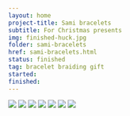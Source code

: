 ```yaml
---
layout: home
project-title: Sami bracelets
subtitle: For Christmas presents
img: finished-huck.jpg
folder: sami-bracelets
href: sami-bracelets.html
status: finished
tag: bracelet braiding gift
started: 
finished: 
---
```

<section id="photos">
<img src="{{ site.baseurl }}/projects/sami-bracelets/img/braids.jpg" />
<img src="{{ site.baseurl }}/projects/sami-bracelets/img/laid-out.jpg" />
<img src="{{ site.baseurl }}/projects/sami-bracelets/img/lined-up.jpg" />
<img src="{{ site.baseurl }}/projects/sami-bracelets/img/done2.jpg" />
<img src="{{ site.baseurl }}/projects/sami-bracelets/img/done4.jpg" />
<img src="{{ site.baseurl }}/projects/sami-bracelets/img/done5.jpg" />
<img src="{{ site.baseurl }}/projects/sami-bracelets/img/done6.jpg" />
</section><!-- /#photos -->
